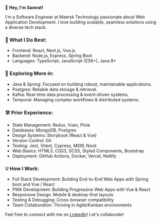 👋 **Hey, I'm Samrat!**

I'm a Software Engineer at Maersk Technology passionate about Web Application Development. I love building scalable, seamless solutions using a diverse tech stack.

### 🚀 What I Do Best:
- Frontend: React, Next.js, Vue.js
- Backend: Node.js, Express, Spring Boot
- Languages: TypeScript, JavaScript (ES6+), Java 8+

### 🌱 Exploring More in:
- Java & Spring: Focused on building robust, maintainable applications.
- Postgres: Reliable data storage & retrieval.
- Kafka: Real-time data processing & event-driven systems.
- Temporal: Managing complex workflows & distributed systems.

### 🛠️ Prior Experience:
- State Management: Redux, Vuex, Pinia
- Databases: MongoDB, Postgres
- Design Systems: Storybook (React & Vue)
- Version Control: Git
- Testing: Jest, Vitest, Cypress, MSW, Nock
- Web Basics: HTML5, CSS3, SCSS, Styled Components, Bootstrap
- Deployment: GitHub Actions, Docker, Vercel, Netlify

### 💡 How I Work:
- Full Stack Development: Building End-to-End Web Apps with Spring boot and Vue / React
- PWA Development: Building Progressive Web Apps with Vue & React
- Responsive Design: Mobile & desktop-first layouts
- Testing & Debugging: Cross-browser compatibility
- Team Collaboration: Thriving in Agile/Kanban environments

Feel free to connect with me on [LinkedIn](https://www.linkedin.com/in/samratat/)! Let's collaborate!
